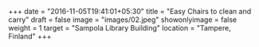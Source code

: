 +++
date = "2016-11-05T19:41:01+05:30"
title = "Easy Chairs to clean and carry"
draft = false
image = "images/02.jpeg"
showonlyimage = false
weight = 1
target = "Sampola Library Building"
location = "Tampere, Finland"
+++
